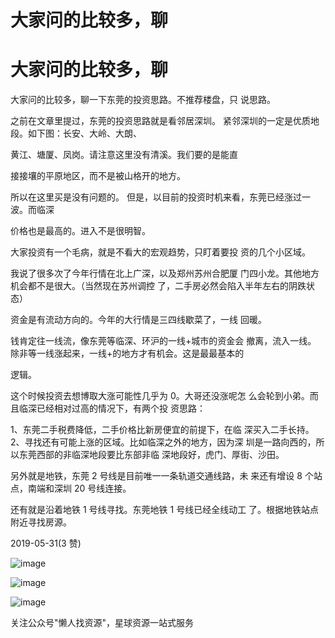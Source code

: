 # 大家问的比较多，聊

# 大家问的比较多，聊

大家问的比较多，聊一下东莞的投资思路。不推荐楼盘，只 说思路。

之前在文章里提过，东莞的投资思路就是看邻居深圳。 紧邻深圳的一定是优质地段。如下图：长安、大岭、大朗、

黄江、塘厦、凤岗。请注意这里没有清溪。我们要的是能直

接接壤的平原地区，而不是被山格开的地方。

所以在这里买是没有问题的。 但是，以目前的投资时机来看，东莞已经涨过一波。而临深

价格也是最高的。进入不是很明智。

大家投资有一个毛病，就是不看大的宏观趋势，只盯着要投 资的几个小区域。

我说了很多次了今年行情在北上广深，以及郑州苏州合肥厦 门四小龙。其他地方机会都不是很大。（当然现在苏州调控 了，二手房必然会陷入半年左右的阴跌状态）

资金是有流动方向的。今年的大行情是三四线歇菜了，一线 回暖。

钱肯定往一线流，像东莞等临深、环沪的一线+城市的资金会 撤离，流入一线。 除非等一线涨起来，一线+的地方才有机会。这是最最基本的

逻辑。

这个时候投资去想博取大涨可能性几乎为 0。大哥还没涨呢怎 么会轮到小弟。而且临深已经相对过高的情况下，有两个投 资思路：

1、东莞二手税费降低，二手价格比新房便宜的前提下，在临 深买入二手长持。 2、寻找还有可能上涨的区域。比如临深之外的地方，因为深 圳是一路向西的，所以东莞西部的非临深地段要比东部非临 深地段好，虎门、厚街、沙田。

另外就是地铁，东莞 2 号线是目前唯一一条轨道交通线路，未 来还有增设 8 个站点，南端和深圳 20 号线连接。

还有就是沿着地铁 1 号线寻找。东莞地铁 1 号线已经全线动工 了。根据地铁站点附近寻找房源。

2019-05-31(3 赞)

![image](img/Image_001.png)

![image](img/Image_002.png)

![image](img/Image_003.png)

关注公众号"懒人找资源"，星球资源一站式服务